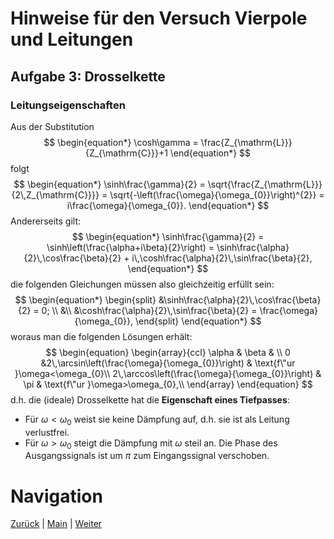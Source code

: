 # Hinweise für den Versuch Vierpole und Leitungen

## Aufgabe 3: Drosselkette

### Leitungseigenschaften

Aus der Substitution
$$
\begin{equation*}
\cosh\gamma = \frac{Z_{\mathrm{L}}}{Z_{\mathrm{C}}}+1
\end{equation*}
$$
 folgt
$$
\begin{equation*}
\sinh\frac{\gamma}{2} = \sqrt{\frac{Z_{\mathrm{L}}}{2\,Z_{\mathrm{C}}}} = \sqrt{-\left(\frac{\omega}{\omega_{0}}\right)^{2}} = i\frac{\omega}{\omega_{0}}.
\end{equation*}
$$
Andererseits gilt:
$$
\begin{equation*}
\sinh\frac{\gamma}{2} = \sinh\left(\frac{\alpha+i\beta}{2}\right) = \sinh\frac{\alpha}{2}\,\cos\frac{\beta}{2} + i\,\cosh\frac{\alpha}{2}\,\sin\frac{\beta}{2},
\end{equation*}
$$
die folgenden Gleichungen müssen also gleichzeitig erfüllt sein: 
$$
\begin{equation*}
\begin{split}
&\sinh\frac{\alpha}{2}\,\cos\frac{\beta}{2} = 0; \\
&\\
&\cosh\frac{\alpha}{2}\,\sin\frac{\beta}{2} = \frac{\omega}{\omega_{0}},
\end{split}
\end{equation*}
$$
woraus man die folgenden Lösungen erhält: 
$$
\begin{equation}
\begin{array}{ccl}
\alpha & \beta & \\
0 &2\,\arcsin\left(\frac{\omega}{\omega_{0}}\right) & \text{f\"ur }\omega<\omega_{0}\\
2\,\arccos\left(\frac{\omega}{\omega_{0}}\right) & \pi & \text{f\"ur }\omega>\omega_{0},\\
\end{array}
\end{equation}
$$
d.h. die (ideale) Drosselkette hat die **Eigenschaft eines Tiefpasses**: 

- Für $\omega<\omega_{0}$ weist sie keine Dämpfung auf, d.h. sie ist als Leitung verlustfrei.
- Für $\omega>\omega_{0}$ steigt die Dämpfung mit $\omega$ steil an. Die Phase des Ausgangssignals ist um $\pi$ zum Eingangssignal verschoben. 

# Navigation

[Zurück](https://git.scc.kit.edu/etp-lehre/p1-for-students/-/blob/main/Vierpole_und_Leitungen/doc/Hinweise-Aufgabe-3.md) | [Main](https://git.scc.kit.edu/etp-lehre/p1-for-students/-/tree/main/Vierpole_und_Leitungen) | [Weiter](https://git.scc.kit.edu/etp-lehre/p1-for-students/-/blob/main/Vierpole_und_Leitungen/doc/Hinweise-Aufgabe-3-b.md)
